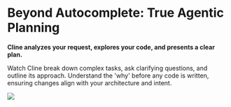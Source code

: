 # Beyond Autocomplete: True Agentic Planning

**Cline analyzes your request, explores your code, and presents a clear plan.**

Watch Cline break down complex tasks, ask clarifying questions, and outline its approach. Understand the 'why' before any code is written, ensuring changes align with your architecture and intent.

![](https://storage.googleapis.com/cline_public_images/docs/assets/cline-plan-hifi-1_compress.webp)